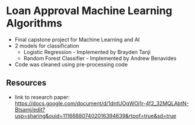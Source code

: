 # Loan Approval Machine Learning Algorithms
- Final capstone project for Machine Learning and AI
- 2 models for classification
  - Logistic Regression - Implemented by Brayden Tanji
  - Random Forest Classifier - Implemented by Andrew Benavides
- Code was cleaned using pre-processing code

 ## Resources
 - link to research paper: https://docs.google.com/document/d/1dntUOqWOj1r-4f2_32MQLAbtN-Btsamj/edit?usp=sharing&ouid=111668807402016394639&rtpof=true&sd=true 
